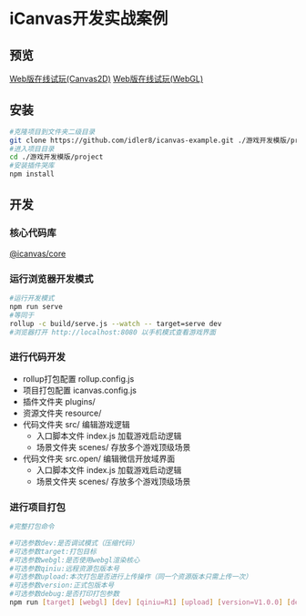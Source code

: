 # **iCanvas开发实战案例**

## 预览
[Web版在线试玩(Canvas2D)](https://idler8.github.io/icanvas-example?_blank)
[Web版在线试玩(WebGL)](https://idler8.github.io/icanvas-example/webgl.html?_blank)
## 安装
```bash
#克隆项目到文件夹二级目录
git clone https://github.com/idler8/icanvas-example.git ./游戏开发模版/project
#进入项目目录
cd ./游戏开发模版/project
#安装插件哭库
npm install
```
## 开发

### 核心代码库
[@icanvas/core](https://idler8.github.io/icanvas?_blank)
### 运行浏览器开发模式
```bash
#运行开发模式
npm run serve
#等同于
rollup -c build/serve.js --watch -- target=serve dev
#浏览器打开 http://localhost:8080 以手机模式查看游戏界面
```
### 进行代码开发
- rollup打包配置 rollup.config.js
- 项目打包配置 icanvas.config.js
- 插件文件夹 plugins/
- 资源文件夹 resource/
- 代码文件夹 src/ 编辑游戏逻辑
  - 入口脚本文件 index.js 加载游戏启动逻辑
  - 场景文件夹 scenes/ 存放多个游戏顶级场景
- 代码文件夹 src.open/ 编辑微信开放域界面
  - 入口脚本文件 index.js 加载游戏启动逻辑
  - 场景文件夹 scenes/ 存放多个游戏顶级场景
### 进行项目打包
```bash
#完整打包命令

#可选参数dev:是否调试模式（压缩代码）
#可选参数target:打包目标
#可选参数webgl:是否使用webgl渲染核心
#可选参数qiniu:远程资源包版本号
#可选参数upload:本次打包是否进行上传操作（同一个资源版本只需上传一次）
#可选参数version:正式包版本号
#可选参数debug:是否打印打包参数
npm run [target] [webgl] [dev] [qiniu=R1] [upload] [version=V1.0.0] [debug]
```
